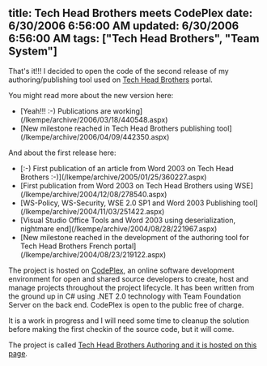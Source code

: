 title: Tech Head Brothers meets CodePlex
date: 6/30/2006 6:56:00 AM
updated: 6/30/2006 6:56:00 AM
tags: ["Tech Head Brothers", "Team System"]
---
That's it!!! I decided to open the code of the second release of my authoring/publishing tool used on [Tech Head Brothers](http://www.techheadbrothers.com) portal.

You might read more about the new version here:

<ul>
<li>[Yeah!!! :-) Publications are working](/lkempe/archive/2006/03/18/440548.aspx) 
<li>[New milestone reached in Tech Head Brothers publishing tool](/lkempe/archive/2006/04/09/442350.aspx)</li></li></ul>


And about the first release here:

<ul>
<li>[:-) First publication of an article from Word 2003 on Tech Head Brothers :-)](/lkempe/archive/2005/01/25/360227.aspx) 
<li>[First publication from Word 2003 on Tech Head Brothers using WSE](/lkempe/archive/2004/12/08/278540.aspx) 
<li>[WS-Policy, WS-Security, WSE 2.0 SP1 and Word 2003 Publishing tool](/lkempe/archive/2004/11/03/251422.aspx) 
<li>[Visual Studio Office Tools and Word 2003 using deserialization, nightmare end](/lkempe/archive/2004/08/28/221967.aspx) 
<li>[New milestone reached in the development of the authoring tool for Tech Head Brothers French portal](/lkempe/archive/2004/08/23/219122.aspx)</li></li></li></li></li></ul>


The project is hosted on [CodePlex](http://www.codeplex.com), an online software development environment for open and shared source developers to create, host and manage projects throughout the project lifecycle. It has been written from the ground up in C# using .NET 2.0 technology with Team Foundation Server on the back end. CodePlex is open to the public free of charge.

It is a work in progress and I will need some time to cleanup the solution before making the first checkin of the source code, but it will come.

The project is called [Tech Head Brothers Authoring and it is hosted on this page](http://www.codeplex.com/Wiki/View.aspx?ProjectName=THBAuthoring).
